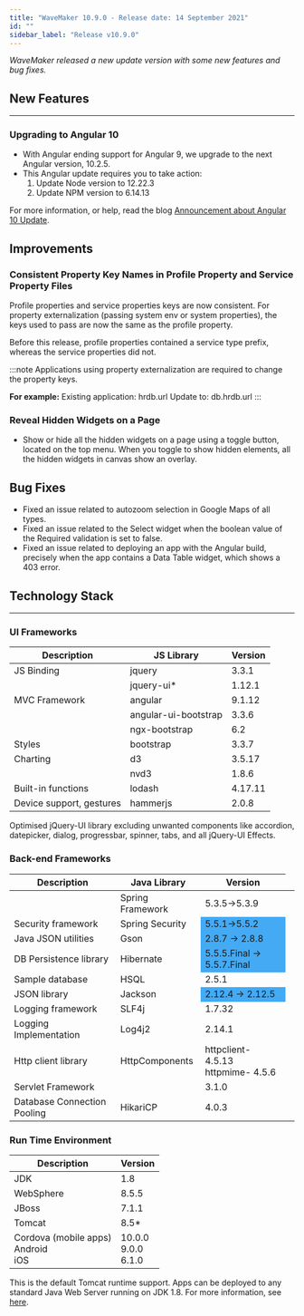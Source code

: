 ```yaml
---
title: "WaveMaker 10.9.0 - Release date: 14 September 2021"
id: ""
sidebar_label: "Release v10.9.0"
---
```

*WaveMaker released a new update version with some new features and bug fixes.*

## New Features

---

### Upgrading to Angular 10

- With Angular ending support for Angular 9, we upgrade to the next Angular version, 10.2.5.
- This Angular update requires you to take action: 
    1. Update Node version to 12.22.3
    2. Update NPM version to 6.14.13

For more information, or help, read the blog [Announcement about Angular 10 Update](/learn/blog/2021/09/01/angular-10-update).

## Improvements

### Consistent Property Key Names in Profile Property and Service Property Files

Profile properties and service properties keys are now consistent. For property externalization (passing system env or system properties), the keys used to pass are now the same as the profile property.

Before this release, profile properties contained a service type prefix, whereas the service properties did not. 

:::note
Applications using property externalization are required to change the property keys. 

**For example:** 
Existing application: hrdb.url
Update to: db.hrdb.url
:::

### Reveal Hidden Widgets on a Page

- Show or hide all the hidden widgets on a page using a toggle button, located on the top menu. When you toggle to show hidden elements, all the hidden widgets in canvas show an overlay.

## Bug Fixes

- Fixed an issue related to autozoom selection in Google Maps of all types.
- Fixed an issue related to the Select widget when the boolean value of the Required validation is set to false. 
- Fixed an issue related to deploying an app with the Angular build, precisely when the app contains a Data Table widget, which shows a 403 error.

## Technology Stack

---

### UI Frameworks

| Description | JS Library | Version |
| --- | --- | --- |
| JS Binding | jquery | 3.3.1 |
|  | jquery-ui* | 1.12.1 |
| MVC Framework | angular | 9.1.12 |
|  | angular-ui-bootstrap | 3.3.6 |
|  | ngx-bootstrap | 6.2 |
| Styles | bootstrap | 3.3.7 |
| Charting | d3 | 3.5.17 |
|  | nvd3 | 1.8.6 |
| Built-in functions | lodash | 4.17.11 |
| Device support, gestures | hammerjs | 2.0.8 |

Optimised jQuery-UI library excluding unwanted components like accordion, datepicker, dialog, progressbar, spinner, tabs, and all jQuery-UI Effects.

### Back-end Frameworks

| Description | Java Library | Version |
| --- | --- | --- |
|  | Spring Framework  | 5.3.5->5.3.9|
| Security framework | Spring Security  <td bgcolor="#44aaf4"> 5.5.1->5.5.2|
| Java JSON utilities | Gson  <td bgcolor="#44aaf4"> 2.8.7 -> 2.8.8|
| DB Persistence library | Hibernate <td bgcolor="#44aaf4"> 5.5.5.Final -> 5.5.7.Final|
| Sample database | HSQL | 2.5.1|
| JSON library | Jackson  <td bgcolor="#44aaf4"> 2.12.4 -> 2.12.5|
| Logging framework | SLF4j  |1.7.32 |
| Logging Implementation | Log4j2  |2.14.1 |
| Http client library | HttpComponents | httpclient- 4.5.13 <br> httpmime- 4.5.6 |
| Servlet Framework |  | 3.1.0 |
|Database Connection Pooling | HikariCP | 4.0.3 |

### Run Time Environment

| Description | Version |
| --- | --- |
| JDK | 1.8 |
| WebSphere | 8.5.5 |
| JBoss | 7.1.1 |
| Tomcat | 8.5* |
| Cordova (mobile apps) <br> Android <br> iOS | 10.0.0 <br> 9.0.0  <br> 6.1.0 |

This is the default Tomcat runtime support. Apps can be deployed to any standard Java Web Server running on JDK 1.8. For more information, see [here](/learn/app-development/deployment/deployment-web-server).
